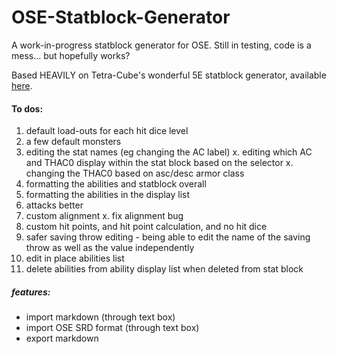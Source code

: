 # OSE-Statblock-Generator
A work-in-progress statblock generator for OSE. Still in testing, code is a mess... but hopefully works?

Based HEAVILY on Tetra-Cube's wonderful 5E statblock generator, available [here](https://tetra-cube.com/dnd/dnd-statblock.html).

#### To dos:
1. default load-outs for each hit dice level
2. a few default monsters
3. editing the stat names (eg changing the AC label)
x. editing which AC and THAC0 display within the stat block based on the selector
x. changing the THAC0 based on asc/desc armor class
6. formatting the abilities and statblock overall
7. formatting the abilities in the display list
8. attacks better
9. custom alignment
x. fix alignment bug
11. custom hit points, and hit point calculation, and no hit dice
12. safer saving throw editing - being able to edit the name of the saving throw as well as the value independently
13. edit in place abilities list
14. delete abilities from ability display list when deleted from stat block

##### features:
- import markdown (through text box)
- import OSE SRD format (through text box)
- export markdown